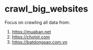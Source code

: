 # crawl_big_websites

Focus on crawling all data from:
1. https://muaban.net
2. https://chotot.com
3. https://batdongsan.com.vn